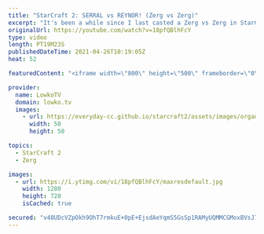 ```yaml
---
title: "StarCraft 2: SERRAL vs REYNOR! (Zerg vs Zerg)"
excerpt: "It's been a while since I last casted a Zerg vs Zerg in StarCraft 2! Here's Reynor vs Serral.  CatZ on Twitch: https://www.twitch.tv/rootcatz More StarCraft casts: https://lowko.tv/sc2casts  Support my work on Patreon: http://www.patreon.com/lowkotv Become a YouTube member: https://lowko.tv/join  My"
originalUrl: https://youtube.com/watch?v=18pfQBlhFcY
type: video
length: PT19M23S
publishedDateTime: 2021-04-26T10:19:05Z
heat: 52

featuredContent: "<iframe width=\"800\" height=\"500\" frameborder=\"0\" src=\"https://www.youtube.com/embed/18pfQBlhFcY\" allow=\"accelerometer; autoplay; encrypted-media; gyroscope; picture-in-picture\" allowfullscreen></iframe>"

provider:
  name: LowkoTV
  domain: lowko.tv
  images:
    - url: https://everyday-cc.github.io/starcraft2/assets/images/organizations/lowko.tv-50x50.jpg
      width: 50
      height: 50

topics:
  - StarCraft 2
  - Zerg

images:
  - url: https://i.ytimg.com/vi/18pfQBlhFcY/maxresdefault.jpg
    width: 1280
    height: 720
    isCached: true

secured: "v48UDcVZpOkh9OhT7rmkuE+0pE+EjsdAeYqmS5GsSp1RAMyUQMMCGMoxBVsJ7sZE9cAQbpzsOhyr+NMKoaQHLhPjQmo0PLZltqtMsuWxC+1cKu+usY1YiQJ3C/tnTWhJ7c7dUHaKAHYhYafOIcsr5QsCOh8q41cziQPg6wgGYxGVB/K7KpNg0v1keQ79u04Far3x9WfpqSWvHe0vmcKQbAttfZxnbDIX2lHOOpAS1Y/410CmLE3S69pfRBpyV9idmbqb1c6NSJVyJqo4OW2psAmqYkHdwoaRgRG6kpB6SWWpWNyDJcy8MrVPvD9AqEah3aXL+vycGa8XRjgt96tJMq5izhGKEMz/SS8m801WUv59m7nFGdCBDzIaR4S0+qFWvjDAErRwHQ0v7UQrhZDQpsV/GLYhRwHkRKqN8+ezYJA=;4bq0mexbKGeoW54zOp600A=="
---
```


